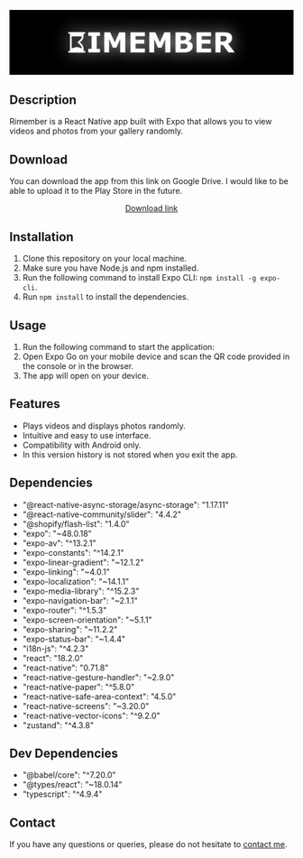 ![Banner](./Banner.png)

## Description
Rimember is a React Native app built with Expo that allows you to view videos and photos from your gallery randomly.

## Download
You can download the app from this link on Google Drive. I would like to be able to upload it to the Play Store in the future.
<div align="center">
  <a href="https://drive.google.com/file/d/1hpHPVnu9Tjh2vABqtYEk2LfXmpEdo4Yi/view?usp=sharing">Download link</a>
</div>

## Installation
1. Clone this repository on your local machine.
2. Make sure you have Node.js and npm installed.
3. Run the following command to install Expo CLI: `npm install -g expo-cli`.
4. Run `npm install` to install the dependencies.

## Usage
1. Run the following command to start the application:
2. Open Expo Go on your mobile device and scan the QR code provided in the console or in the browser.
3. The app will open on your device.

## Features
- Plays videos and displays photos randomly.
- Intuitive and easy to use interface.
- Compatibility with Android only.
- In this version history is not stored when you exit the app.

## Dependencies
- "@react-native-async-storage/async-storage": "1.17.11"
- "@react-native-community/slider": "4.4.2"
- "@shopify/flash-list": "1.4.0"
- "expo": "~48.0.18"
- "expo-av": "^13.2.1"
- "expo-constants": "^14.2.1"
- "expo-linear-gradient": "~12.1.2"
- "expo-linking": "~4.0.1"
- "expo-localization": "~14.1.1"
- "expo-media-library": "^15.2.3"
- "expo-navigation-bar": "~2.1.1"
- "expo-router": "^1.5.3"
- "expo-screen-orientation": "~5.1.1"
- "expo-sharing": "~11.2.2"
- "expo-status-bar": "~1.4.4"
- "i18n-js": "^4.2.3"
- "react": "18.2.0"
- "react-native": "0.71.8"
- "react-native-gesture-handler": "~2.9.0"
- "react-native-paper": "^5.8.0"
- "react-native-safe-area-context": "4.5.0"
- "react-native-screens": "~3.20.0"
- "react-native-vector-icons": "^9.2.0"
- "zustand": "^4.3.8"

## Dev Dependencies
- "@babel/core": "^7.20.0"
- "@types/react": "~18.0.14"
- "typescript": "^4.9.4"

## Contact
If you have any questions or queries, please do not hesitate to [contact me](mailto:werlyndev@gmail.com).
